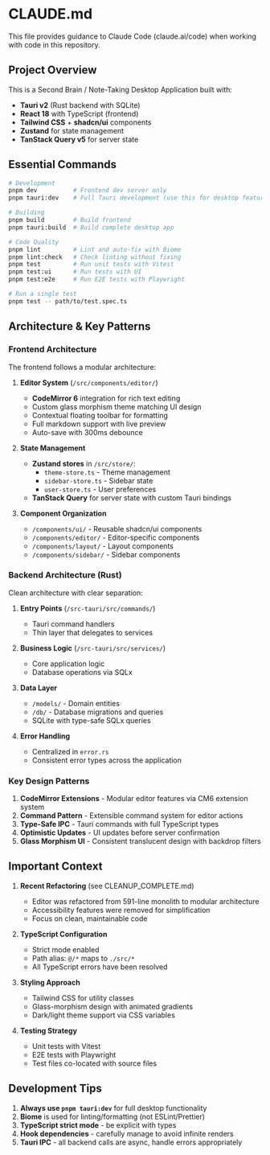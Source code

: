 # CLAUDE.md

This file provides guidance to Claude Code (claude.ai/code) when working with code in this repository.

## Project Overview

This is a Second Brain / Note-Taking Desktop Application built with:
- **Tauri v2** (Rust backend with SQLite)
- **React 18** with TypeScript (frontend)
- **Tailwind CSS** + **shadcn/ui** components
- **Zustand** for state management
- **TanStack Query v5** for server state

## Essential Commands

```bash
# Development
pnpm dev          # Frontend dev server only
pnpm tauri:dev    # Full Tauri development (use this for desktop features)

# Building
pnpm build        # Build frontend
pnpm tauri:build  # Build complete desktop app

# Code Quality
pnpm lint         # Lint and auto-fix with Biome
pnpm lint:check   # Check linting without fixing
pnpm test         # Run unit tests with Vitest
pnpm test:ui      # Run tests with UI
pnpm test:e2e     # Run E2E tests with Playwright

# Run a single test
pnpm test -- path/to/test.spec.ts
```

## Architecture & Key Patterns

### Frontend Architecture

The frontend follows a modular architecture:

1. **Editor System** (`/src/components/editor/`)
   - **CodeMirror 6** integration for rich text editing
   - Custom glass morphism theme matching UI design
   - Contextual floating toolbar for formatting
   - Full markdown support with live preview
   - Auto-save with 300ms debounce

2. **State Management**
   - **Zustand stores** in `/src/store/`:
     - `theme-store.ts` - Theme management
     - `sidebar-store.ts` - Sidebar state
     - `user-store.ts` - User preferences
   - **TanStack Query** for server state with custom Tauri bindings

3. **Component Organization**
   - `/components/ui/` - Reusable shadcn/ui components
   - `/components/editor/` - Editor-specific components
   - `/components/layout/` - Layout components
   - `/components/sidebar/` - Sidebar components

### Backend Architecture (Rust)

Clean architecture with clear separation:

1. **Entry Points** (`/src-tauri/src/commands/`)
   - Tauri command handlers
   - Thin layer that delegates to services

2. **Business Logic** (`/src-tauri/src/services/`)
   - Core application logic
   - Database operations via SQLx

3. **Data Layer**
   - `/models/` - Domain entities
   - `/db/` - Database migrations and queries
   - SQLite with type-safe SQLx queries

4. **Error Handling**
   - Centralized in `error.rs`
   - Consistent error types across the application

### Key Design Patterns

1. **CodeMirror Extensions** - Modular editor features via CM6 extension system
2. **Command Pattern** - Extensible command system for editor actions
3. **Type-Safe IPC** - Tauri commands with full TypeScript types
4. **Optimistic Updates** - UI updates before server confirmation
5. **Glass Morphism UI** - Consistent translucent design with backdrop filters

## Important Context

1. **Recent Refactoring** (see CLEANUP_COMPLETE.md)
   - Editor was refactored from 591-line monolith to modular architecture
   - Accessibility features were removed for simplification
   - Focus on clean, maintainable code

2. **TypeScript Configuration**
   - Strict mode enabled
   - Path alias: `@/*` maps to `./src/*`
   - All TypeScript errors have been resolved

3. **Styling Approach**
   - Tailwind CSS for utility classes
   - Glass-morphism design with animated gradients
   - Dark/light theme support via CSS variables

4. **Testing Strategy**
   - Unit tests with Vitest
   - E2E tests with Playwright
   - Test files co-located with source files

## Development Tips

1. **Always use `pnpm tauri:dev`** for full desktop functionality
2. **Biome** is used for linting/formatting (not ESLint/Prettier)
3. **TypeScript strict mode** - be explicit with types
4. **Hook dependencies** - carefully manage to avoid infinite renders
5. **Tauri IPC** - all backend calls are async, handle errors appropriately
